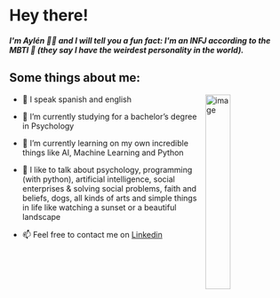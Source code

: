 # Hey there!
##### I'm Aylén 👩🏽 and I will tell you a fun fact: I'm an INFJ according to the MBTI 🤪 (they say I have the weirdest personality in the world).

<h2> Some things about me: </h2>

<img width="30%" align="right" alt="image" src="https://user-images.githubusercontent.com/70109524/171035577-2636015b-c395-4164-9ce6-d2cc5bc33a8c.png" />

- 💬 I speak spanish and english

- 🧠 I’m currently studying for a bachelor’s degree in Psychology

- 🔬 I’m currently learning on my own incredible things like AI, Machine Learning and Python

- 🌱 I like to talk about psychology, programming (with python), artificial intelligence, social enterprises & solving social problems, faith and beliefs, dogs, all kinds of arts and simple things in life like watching a sunset or a beautiful landscape

- 📫 Feel free to contact me on [Linkedin](https://www.linkedin.com/in/aylenalderete/)


